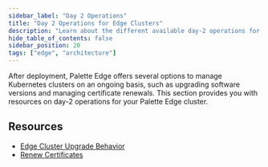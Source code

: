 ```yaml
---
sidebar_label: "Day 2 Operations"
title: "Day 2 Operations for Edge Clusters"
description: "Learn about the different available day-2 operations for Edge clusters."
hide_table_of_contents: false
sidebar_position: 20
tags: ["edge", "architecture"]
---
```


After deployment, Palette Edge offers several options to manage Kubernetes clusters on an ongoing basis, such as
upgrading software versions and managing certificate renewals. This section provides you with resources on day-2
operations for your Palette Edge cluster.

## Resources

- [Edge Cluster Upgrade Behavior](upgrade-behavior.md)
- [Renew Certificates](certificate-renewal.md)
